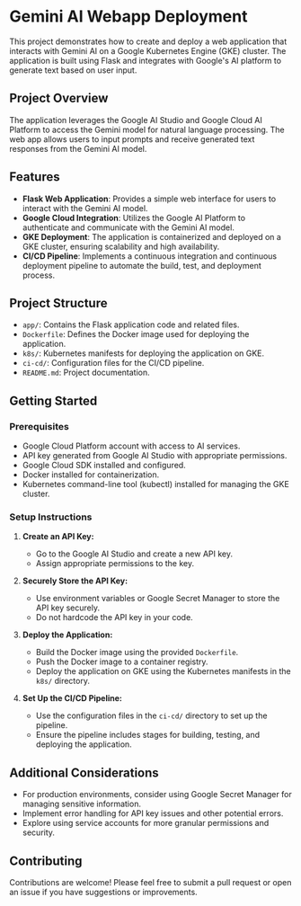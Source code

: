 
# Gemini AI Webapp Deployment

This project demonstrates how to create and deploy a web application that interacts with Gemini AI on a Google Kubernetes Engine (GKE) cluster. The application is built using Flask and integrates with Google's AI platform to generate text based on user input.

## Project Overview

The application leverages the Google AI Studio and Google Cloud AI Platform to access the Gemini model for natural language processing. The web app allows users to input prompts and receive generated text responses from the Gemini AI model.

## Features

- **Flask Web Application**: Provides a simple web interface for users to interact with the Gemini AI model.
- **Google Cloud Integration**: Utilizes the Google AI Platform to authenticate and communicate with the Gemini AI model.
- **GKE Deployment**: The application is containerized and deployed on a GKE cluster, ensuring scalability and high availability.
- **CI/CD Pipeline**: Implements a continuous integration and continuous deployment pipeline to automate the build, test, and deployment process.

## Project Structure

- `app/`: Contains the Flask application code and related files.
- `Dockerfile`: Defines the Docker image used for deploying the application.
- `k8s/`: Kubernetes manifests for deploying the application on GKE.
- `ci-cd/`: Configuration files for the CI/CD pipeline.
- `README.md`: Project documentation.

## Getting Started

### Prerequisites

- Google Cloud Platform account with access to AI services.
- API key generated from Google AI Studio with appropriate permissions.
- Google Cloud SDK installed and configured.
- Docker installed for containerization.
- Kubernetes command-line tool (kubectl) installed for managing the GKE cluster.

### Setup Instructions

1. **Create an API Key:**

   - Go to the Google AI Studio and create a new API key.
   - Assign appropriate permissions to the key.

2. **Securely Store the API Key:**

   - Use environment variables or Google Secret Manager to store the API key securely.
   - Do not hardcode the API key in your code.

3. **Deploy the Application:**

   - Build the Docker image using the provided `Dockerfile`.
   - Push the Docker image to a container registry.
   - Deploy the application on GKE using the Kubernetes manifests in the `k8s/` directory.

4. **Set Up the CI/CD Pipeline:**

   - Use the configuration files in the `ci-cd/` directory to set up the pipeline.
   - Ensure the pipeline includes stages for building, testing, and deploying the application.

## Additional Considerations

- For production environments, consider using Google Secret Manager for managing sensitive information.
- Implement error handling for API key issues and other potential errors.
- Explore using service accounts for more granular permissions and security.

## Contributing

Contributions are welcome! Please feel free to submit a pull request or open an issue if you have suggestions or improvements.


